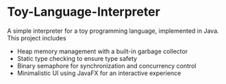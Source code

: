 # Toy-Language-Interpreter
A simple interpreter for a toy programming language, implemented in Java. This project includes 
- Heap memory management with a built-in garbage collector
- Static type checking to ensure type safety
- Binary semaphore for synchronization and concurrency control
- Minimalistic UI using JavaFX for an interactive experience
